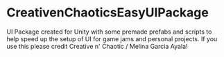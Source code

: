 # CreativenChaoticsEasyUIPackage
UI Package created for Unity with some premade prefabs and scripts to help speed up the setup of UI for game jams and personal projects. If you use this please credit Creative n' Chaotic / Melina Garcia Ayala!
